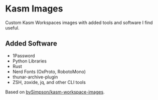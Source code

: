 # Kasm Images
Custom Kasm Workspaces images with added tools and software I find useful. 

## Added Software
* 1Password
* Python Libraries
* Rust
* Nerd Fonts (OxProto, RobotoMono)
* thunar-archive-plugin
* ZSH, zoxide, jq, and other CLI tools

Based on [bySimpson/kasm-workspace-images](https://github.com/bySimpson/kasm-workspace-images).

